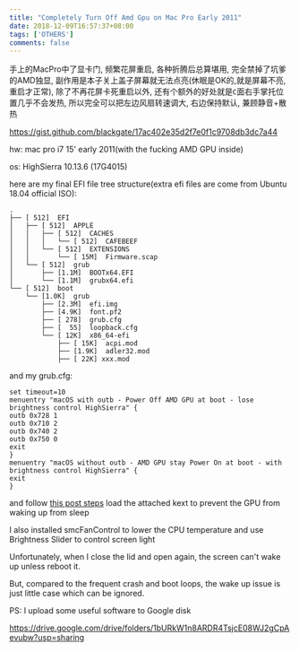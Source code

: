 ```yaml
---
title: "Completely Turn Off Amd Gpu on Mac Pro Early 2011"
date: 2018-12-09T16:57:37+08:00
tags: ['OTHERS']
comments: false
---
```


手上的MacPro中了显卡门, 频繁花屏重启, 各种折腾后总算堪用, 完全禁掉了坑爹的AMD独显, 副作用是本子关上盖子屏幕就无法点亮(休眠是OK的,就是屏幕不亮, 重启才正常), 除了不再花屏卡死重启以外, 还有个额外的好处就是`C`面右手掌托位置几乎不会发热, 所以完全可以把左边风扇转速调大, 右边保持默认, 兼顾静音+散热

https://gist.github.com/blackgate/17ac402e35d2f7e0f1c9708db3dc7a44

hw: mac pro i7 15' early 2011(with the fucking AMD GPU inside)

os: HighSierra 10.13.6 (17G4015)

here are my final EFI file tree structure(extra efi files are come from Ubuntu 18.04 official ISO):

```
.
├── [ 512]  EFI
│   ├── [ 512]  APPLE
│   │   ├── [ 512]  CACHES
│   │   │   └── [ 512]  CAFEBEEF
│   │   └── [ 512]  EXTENSIONS
│   │       └── [ 15M]  Firmware.scap
│   └── [ 512]  grub
│       ├── [1.1M]  BOOTx64.EFI
│       └── [1.1M]  grubx64.efi
└── [ 512]  boot
    └── [1.0K]  grub
        ├── [2.3M]  efi.img
        ├── [4.9K]  font.pf2
        ├── [ 278]  grub.cfg
        ├── [  55]  loopback.cfg
        └── [ 12K]  x86_64-efi
            ├── [ 15K]  acpi.mod
            ├── [1.9K]  adler32.mod
            ├── [ 22K] xxx.mod
```

and my grub.cfg:

```
set timeout=10
menuentry "macOS with outb - Power Off AMD GPU at boot - lose brightness control HighSierra" {
outb 0x728 1
outb 0x710 2
outb 0x740 2
outb 0x750 0
exit
}
menuentry "macOS without outb - AMD GPU stay Power On at boot - with brightness control HighSierra" {
exit
}
```

and follow [this post steps](https://forums.macrumors.com/threads/disable-a-failed-amd-gpu-on-a-2011-macbook-pro-grub-solution.2087527/) load the attached kext to prevent the GPU from waking up from sleep

I also installed smcFanControl to lower the CPU temperature and use Brightness Slider to control screen light

Unfortunately, when I close the lid and open again, the screen can't wake up unless reboot it.

But, compared to the frequent crash and boot loops, the wake up issue is just little case which can be ignored.

PS: I upload some useful software to Google disk

<https://drive.google.com/drive/folders/1bURkW1n8ARDR4TsjcE08WJ2gCpAevubw?usp=sharing>
